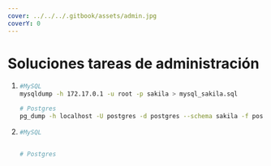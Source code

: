 ```yaml
---
cover: ../../../.gitbook/assets/admin.jpg
coverY: 0
---
```


# Soluciones tareas de administración

1. ```bash
   #MySQL
   mysqldump -h 172.17.0.1 -u root -p sakila > mysql_sakila.sql

   # Postgres
   pg_dump -h localhost -U postgres -d postgres --schema sakila -f postgres_sakila.sql 
   ```
2. ```bash
   #MySQL


   # Postgres


   ```
